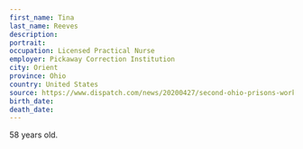```yaml
---
first_name: Tina
last_name: Reeves
description: 
portrait: 
occupation: Licensed Practical Nurse
employer: Pickaway Correction Institution
city: Orient
province: Ohio
country: United States
source: https://www.dispatch.com/news/20200427/second-ohio-prisons-worker-dies-of-complications-from-coronavirus
birth_date: 
death_date: 
---
```


58 years old.